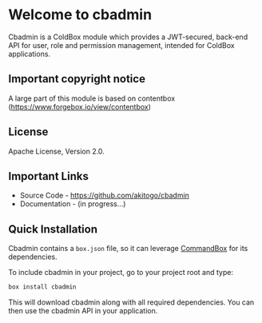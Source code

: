 ﻿# Welcome to cbadmin

Cbadmin is a ColdBox module which provides a JWT-secured, back-end API for user, role and permission management, intended for ColdBox applications.

## Important copyright notice

A large part of this module is based on contentbox (https://www.forgebox.io/view/contentbox)

## License

Apache License, Version 2.0.

## Important Links

* Source Code - https://github.com/akitogo/cbadmin
* Documentation - (in progress...)

## Quick Installation

Cbadmin contains a `box.json` file, so it can leverage [CommandBox](http://www.ortussolutions.com/products/commandbox) for its dependencies.

To include cbadmin in your project, go to your project root and type:

```bash
box install cbadmin
```

This will download cbadmin along with all required dependencies. You can then use the cbadmin API in your application.